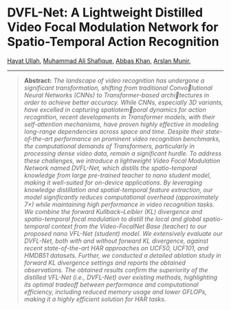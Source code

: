 # DVFL-Net: A Lightweight Distilled Video Focal Modulation Network for Spatio-Temporal Action Recognition

[Hayat Ullah](https://scholar.google.com.pk/citations?user=xnXPj0UAAAAJ&hl=en),
[Muhammad Ali Shafique](https://scholar.google.com.pk/citations?user=TppbarkAAAAJ&hl=en&oi=ao),
[Abbas Khan](https://scholar.google.com.pk/citations?user=k-HJxNAAAAAJ&hl=en),
[Arslan Munir](https://scholar.google.com.pk/citations?user=-P9waaQAAAAJ&hl=en),

<!-- [![paper](https://img.shields.io/badge/arXiv-Paper-<COLOR>.svg)](https://arxiv.org/abs/2307.06947) -->

<hr />

> **Abstract:**
>*The landscape of video recognition has undergone
a significant transformation, shifting from traditional Convolutional Neural Networks (CNNs) to Transformer-based architectures in order to achieve better accuracy. While CNNs,
especially 3D variants, have excelled in capturing spatiotemporal dynamics for action recognition, recent developments in
Transformer models, with their self-attention mechanisms, have
proven highly effective in modeling long-range dependencies
across space and time. Despite their state-of-the-art performance
on prominent video recognition benchmarks, the computational
demands of Transformers, particularly in processing dense video
data, remain a significant hurdle. To address these challenges,
we introduce a lightweight Video Focal Modulation Network
named DVFL-Net, which distills the spatio-temporal knowledge
from large pre-trained teacher to nano student model, making it
well-suited for on-device applications. By leveraging knowledge
distillation and spatial-temporal feature extraction, our model
significantly reduces computational overhead (approximately 7×)
while maintaining high performance in video recognition tasks.
We combine the forward Kullback–Leibler (KL) divergence and
spatio-temporal focal modulation to distill the local and global
spatio-temporal context from the Video-FocalNet Base (teacher)
to our proposed nano VFL-Net (student) model. We extensively
evaluate our DVFL-Net, both with and without forward KL
divergence, against recent state-of-the-art HAR approaches on
UCF50, UCF101, and HMDB51 datasets. Further, we conducted
a detailed ablation study in forward KL divergence settings
and reports the obtained observations. The obtained results
confirm the superiority of the distilled VFL-Net (i.e., DVFL-Net)
over existing methods, highlighting its optimal tradeoff between
performance and computational efficiency, including reduced
memory usage and lower GFLOPs, making it a highly efficient
solution for HAR tasks.*
